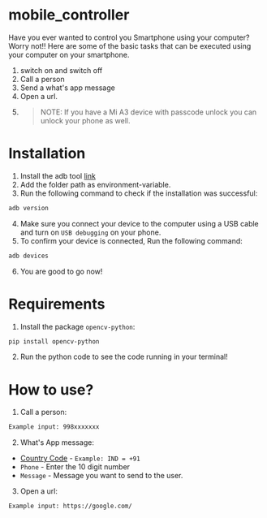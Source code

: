 # mobile_controller
Have you ever wanted to control you Smartphone using your computer? Worry not!! Here are some of the basic tasks that can be executed using your computer on your smartphone.
1) switch on and switch off
2) Call a person
3) Send a what's app message
4) Open a url.
5) >NOTE: If you have a Mi A3 device with passcode unlock you can unlock your phone as well.

# Installation
1) Install the adb tool [link](https://dl.google.com/android/repository/platform-tools-latest-windows.zip)
2) Add the folder path as environment-variable.
3) Run the following command to check if the installation was successful:
```sh
adb version
```
4) Make sure you connect your device to the computer using a USB cable and turn on `USB debugging` on your phone.
5) To confirm your device is connected, Run the following command:
```sh
adb devices
```
6) You are good to go now!

# Requirements
1) Install the package `opencv-python`:
```sh
pip install opencv-python
```
2) Run the python code to see the code running in your terminal!

# How to use?
1) Call a person:
```sh
Example input: 998xxxxxxx
```

2) What's App message:

- [Country Code](https://countrycode.org/) - `Example: IND = +91`
- `Phone` - Enter the 10 digit number
- `Message` - Message you want to send to the user.

3) Open a url:
```sh
Example input: https://google.com/
```
